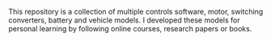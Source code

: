 This repository is a collection of multiple controls software, motor, switching converters, battery and vehicle models. I developed these models for personal learning by following online courses, research papers or books.
